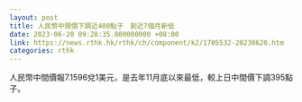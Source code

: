 ```yaml
---
layout: post
title: 人民幣中間價下調近400點子　創近7個月新低
date: 2023-06-20 09:28:35.000000000 +08:00
link: https://news.rthk.hk/rthk/ch/component/k2/1705532-20230620.htm
categories: rthk
---
```


人民幣中間價報7.1596兌1美元，是去年11月底以來最低，較上日中間價下調395點子。

